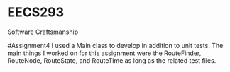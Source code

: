 # EECS293
Software Craftsmanship

#Assignment4
I used a Main class to develop in addition to unit tests. The main things I worked on for this assignment were the
RouteFinder, RouteNode, RouteState, and RouteTime as long as the related test files.

